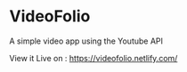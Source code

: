 # VideoFolio
A simple video app using the Youtube API

View it Live on : https://videofolio.netlify.com/
